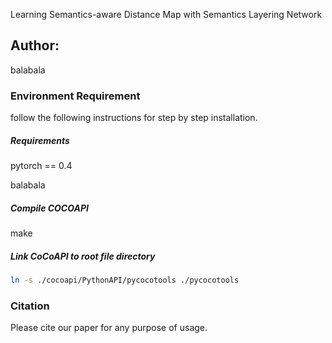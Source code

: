 Learning Semantics-aware Distance Map with Semantics Layering Network

## Author: 

balabala

### Environment Requirement

follow the following instructions for step by step installation.

##### Requirements

pytorch == 0.4

balabala

##### Compile COCOAPI

make

##### Link CoCoAPI to root file directory

```bash
ln -s ./cocoapi/PythonAPI/pycocotools ./pycocotools
```



### Citation

Please cite our paper for any purpose of usage.


